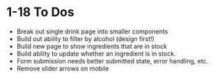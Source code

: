 # 1-18 To Dos
- Break out single drink page into smaller components
- Build out ability to filter by alcohol (design first!)
- Build new page to show ingredients that are in stock
- Build ability to update whether an ingredient is in stock.
- Form submission needs better submitted state, error handling, etc.
- Remove slider arrows on mobile